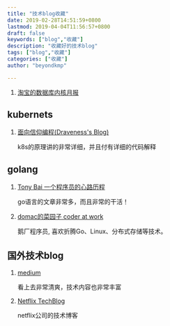 ```yaml
---
title: "技术blog收藏"
date: 2019-02-28T14:51:59+0800
lastmod: 2019-04-04T11:56:57+0800
draft: false
keywords: ["blog","收藏"]
description: "收藏好的技术blog"
tags: ["blog","收藏"]
categories: ["收藏"]
author: "beyondkmp"

---
```


1. [淘宝的数据库内核月报](http://mysql.taobao.org/monthly/)

## kubernets

1. [面向信仰编程(Draveness's Blog)](https://draveness.me/)

    k8s的原理讲的非常详细，并且付有详细的代码解释

## golang

<!--more-->

1. [Tony Bai 一个程序员的心路历程](https://tonybai.com/)

    go语言的文章非常多，而且非常的干活！


2. [domac的菜园子 coder at work](https://lihaoquan.me/)

    鹅厂程序员, 喜欢折腾Go、Linux、分布式存储等技术。

## 国外技术blog

1. [medium](https://medium.com/)

    看上去非常清爽，技术内容也非常丰富

2. [Netflix TechBlog](https://medium.com/netflix-techblog)

    netflix公司的技术博客

